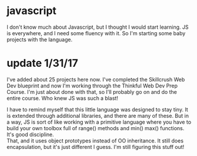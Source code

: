# javascript

I don't know much about Javascript, but I thought I would start learning.  JS is
everywhere, and I need some fluency with it.  So I'm starting some baby projects
with the language.  

# update 1/31/17

I've added about 25 projects here now.  I've completed the Skillcrush Web Dev blueprint
and now I'm working through the Thinkful Web Dev Prep Course.  I'm just about done with 
that, so I'll probably go on and do the entire course.  Who knew JS was such a blast!

I have to remind myself that this little language was designed to stay tiny.  It is 
extended through additional libraries, and there are many of these.  But in a way, JS
is sort of like working with a primitive language where you have to build your own 
toolbox full of range() methods and min() max() functions.  It's good discipline.  
That, and it uses object prototypes instead of OO inheritance.  It still does 
encapsulation, but it's just different I guess.  I'm still figuring this stuff out!